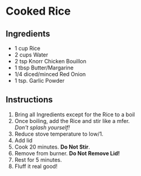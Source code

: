 Cooked Rice
======

## Ingredients

- 1 cup Rice
- 2 cups Water 
- 2 tsp Knorr Chicken Bouillon
- 1 tbsp Butter/Margarine
- 1/4 diced/minced Red Onion
- 1 tsp. Garlic Powder

## Instructions

01. Bring all Ingredients except for the Rice to a boil
02. Once boiling, add the Rice and stir like a mfer.  
    _Don't splash yourself!_
4. Reduce stove temperature to low/1.
5. Add lid
6. Cook 20 minutes. **Do Not Stir**.
7. Remove from burner. **Do Not Remove Lid!**
8. Rest for 5 minutes.
9. Fluff it real good!
